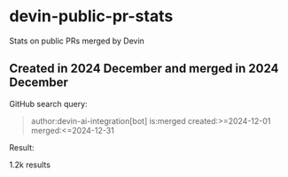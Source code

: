 # devin-public-pr-stats
Stats on public PRs merged by Devin

## Created in 2024 December and merged in 2024 December

GitHub search query:

> author:devin-ai-integration[bot] is:merged created:>=2024-12-01 merged:<=2024-12-31

Result:

1.2k results

